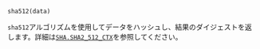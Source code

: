 ```
sha512(data)
```

`sha512`アルゴリズムを使用してデータをハッシュし、結果のダイジェストを返します。詳細は[`SHA.SHA2_512_CTX`](@ref)を参照してください。
